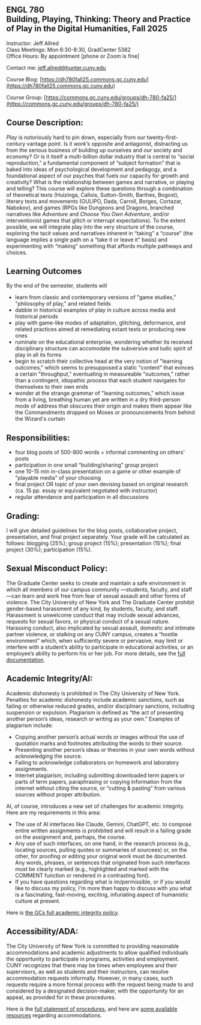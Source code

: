 ## ENGL 780 <br>Building, Playing, Thinking: Theory and Practice of Play in the Digital Humanities, Fall 2025

Instructor: Jeff Allred<br>
Class Meetings: Mon 6:30-8:30, GradCenter 5382<br>
Office Hours: By appointment [phone or Zoom is fine]<br>

Contact me: [jeff.allred@hunter.cuny.edu](mailto:jeff.allred@hunter.cuny.edu)

Course Blog: [https://dh780fall25.commons.gc.cuny.edu](https://dh780fall25.commons.gc.cuny.edu)

Course Group: [https://commons.gc.cuny.edu/groups/dh-780-fa25/](https://commons.gc.cuny.edu/groups/dh-780-fa25/)



## Course Description:

*Play* is notoriously hard to pin down, especially from our twenty-first-century vantage point. Is it *work’s* opposite and antagonist, distracting us from the serious business of building up ourselves and our society and economy? Or is it itself a multi-billion dollar industry that is central to “social reproduction,” a fundamental component of “subject formation” that is baked into ideas of psychological development and pedagogy, and a foundational aspect of our psyches that fuels our capacity for growth and creativity? What is the relationship between games and narrative, or playing and telling? This course will explore these questions through a combination of theoretical texts (Huizinga, Callois, Sutton-Smith, Barthes, Bogost), literary texts  and movements (OULIPO, Dada, Carroll, Borges, Cortazar, Nabokov), and games (RPGs like Dungeons and Dragons, branched narratives like *Adventure* and *Choose You Own Adventure*, and/or interventionist games that glitch or interrupt expectations). To the extent possible, we will integrate play into the very structure of the course, exploring the tacit values and narratives inherent in “taking” a “course” (the language implies a single path on a “take it or leave it” basis) and experimenting with “making” something that affords multiple pathways and choices. 

## Learning Outcomes

By the end of the semester, students will

- learn from classic and contemporary versions of "game studies," "philosophy of play," and related fields
- dabble in historical examples of play in culture across media and historical periods
- play with game-like modes of adaptation, glitching, deformance, and related practices aimed at remediating extant texts or producing new ones
- ruminate on the educational enterprise, wondering whether its received disciplinary structure can accomodate the subversive and ludic spirit of play in all its forms
- begin to scratch their collective head at the very notion of "learning outcomes," which seems to presupposed a static "content" that evinces a certain "throughput," eventuating in measureable "outcomes," rather than a contingent, idiopathic *process* that each student navigates for themselves to their own ends
- wonder at the strange grammar of "learning outcomes," which issue from a living, breathing human yet are written in a dry third-person mode of address that obscures their origin and makes them appear like the Commandments dropped on Moses or pronouncements from behind the Wizard's curtain

## **Responsibilities:** 

- four blog posts of 500-800 words + informal commenting on others’ posts
- participation in one small “building/sharing” group project
- one 10-15 min in-class presentation on a game or other example of "playable media" of your choosing
- final project OR topic of your own devising based on original research (ca. 15 pp. essay or equivalent negotiated with instructor)
- regular attendance and participation in all discussions

## **Grading:** 
I will give detailed guidelines for the blog posts, collaborative project, presentation, and final project separately.  Your grade will be calculated as follows: blogging (25%); group project (15%); presentation (15%); final project (30%); participation (15%). 


## Sexual Misconduct Policy:

The Graduate Center seeks to create and maintain a safe environment in which all members of our campus community —students, faculty, and staff—can learn and work free from fear of sexual assault and other forms of violence. The City University of New York and The Graduate Center prohibit gender-based harassment of any kind, by students, faculty, and staff. Harassment is unwelcome conduct that may include sexual advances, requests for sexual favors, or physical conduct of a sexual nature. Harassing conduct, also implicated by sexual assault, domestic and intimate partner violence, or stalking on any CUNY campus, creates a “hostile environment” which, when sufficiently severe or pervasive, may limit or interfere with a student’s ability to participate in educational activities, or an employee’s ability to perform his or her job. For more details, see the [full documentation](https://www.gc.cuny.edu/TitleIX).


## Academic Integrity/AI:

Academic dishonesty is prohibited in The City University of New York. Penalties for academic dishonesty include academic sanctions, such as failing or otherwise reduced grades, and/or disciplinary sanctions, including suspension or expulsion. Plagiarism is defined as “the act of presenting another person’s ideas, research or writing as your own.” Examples of plagiarism include:

- Copying another person’s actual words or images without the use of quotation marks and footnotes attributing the words to their source.
- Presenting another person’s ideas or theories in your own words without acknowledging the source.
- Failing to acknowledge collaborators on homework and laboratory assignments.
- Internet plagiarism, including submitting downloaded term papers or parts of term papers, paraphrasing or copying information from the internet without citing the source, or “cutting & pasting” from various sources without proper attribution.

AI, of course, introduces a new set of challenges for academic integrity. Here are my requirements in this area:

* The use of AI interfaces like Claude, Gemini, ChatGPT, etc. to compose entire written assignments is prohibited and will result in a failing grade on the assignment and, perhaps, the course.
* Any use of such interfaces, on one hand, in the research process (e.g., locating sources, pulling quotes or summaries of sourcees) or, on the other, for proofing or editing your original work must be documented. Any words, phrases, or sentences that originated from such interfaces must be clearly marked (e.g., highlighted and marked with the COMMENT function or rendered in a contrasting font).
* If you have questions regarding what is im/permissible, or if you would like to discuss my policy, I'm more than happy to discuss with you what is a fascinating, fast-moving, exciting, infuriating aspect of humanistic culture at present.

Here is [the GCs full academic integrity policy](https://www.cuny.edu/about/administration/offices/legal-affairs/policies-procedures/academic-integrity-policy/).


## Accessibility/ADA:

The City University of New York is committed to providing reasonable accommodations and academic adjustments to allow qualified individuals the opportunity to participate in programs, activities and employment. CUNY recognizes that there may be times when employees and their supervisors, as well as students and their instructors, can resolve accommodation requests informally. However, in many cases, such requests require a more formal process with the request being made to and considered by a designated decision-maker, with the opportunity for an appeal, as provided for in these procedures.

Here is the [full statement of procedures](http://www.cuny.edu/about/administration/offices/legal-affairs/policies-procedures/reasonable-accommodations-and-academic-adjustments/i-policy-statement/), and here are [some available resources](https://www.gc.cuny.edu/Prospective-Current-Students/Current-Students/Student-Disability-Services/Student-Resources) regarding accommodations.



